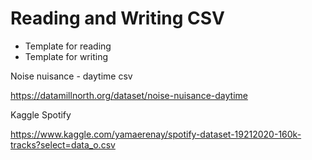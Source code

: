 # Reading and Writing CSV

- Template for reading
- Template for writing

Noise nuisance - daytime csv

https://datamillnorth.org/dataset/noise-nuisance-daytime

Kaggle Spotify

https://www.kaggle.com/yamaerenay/spotify-dataset-19212020-160k-tracks?select=data_o.csv